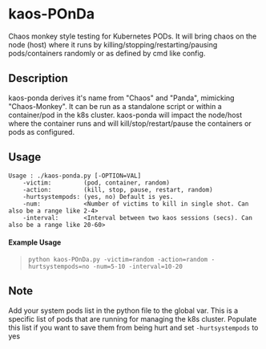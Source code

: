 # kaos-POnDa
Chaos monkey style testing for Kubernetes PODs. It will bring chaos on the node (host) where it runs by killing/stopping/restarting/pausing pods/containers randomly or as defined by cmd like config.


## Description
kaos-ponda derives it's name from "Chaos" and "Panda", mimicking "Chaos-Monkey". 
It can be run as a standalone script or within a container/pod in the k8s cluster. kaos-ponda will impact the node/host where the container runs and will kill/stop/restart/pause the containers or pods as configured. 

## Usage
```
Usage : ./kaos-ponda.py [-OPTION=VAL]
	-victim:         (pod, container, random)
	-action:         (kill, stop, pause, restart, random)
	-hurtsystempods: (yes, no) Default is yes.
	-num:            <Number of victims to kill in single shot. Can also be a range like 2-4>
	-interval:       <Interval between two kaos sessions (secs). Can also be a range like 20-60>
```
#### Example Usage
>`python kaos-POnDa.py -victim=random -action=random -hurtsystempods=no -num=5-10 -interval=10-20`


## Note
Add your system pods list in the python file to the global var. This is a specific list of pods that are running for managing the k8s cluster. Populate this list if you want to save them from being hurt and set `-hurtsystempods` to yes

